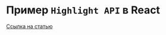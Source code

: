 # Пример `Highlight API` в React #
[Ссылка на статью](#https://tproger.ru/articles/css-custom-highlight-api)